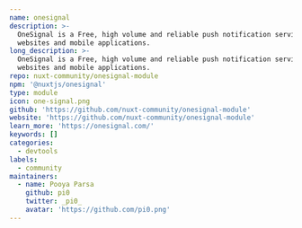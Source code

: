 ```yaml
---
name: onesignal
description: >-
  OneSignal is a Free, high volume and reliable push notification service for
  websites and mobile applications.
long_description: >-
  OneSignal is a Free, high volume and reliable push notification service for
  websites and mobile applications.
repo: nuxt-community/onesignal-module
npm: '@nuxtjs/onesignal'
type: module
icon: one-signal.png
github: 'https://github.com/nuxt-community/onesignal-module'
website: 'https://github.com/nuxt-community/onesignal-module'
learn_more: 'https://onesignal.com/'
keywords: []
categories:
  - devtools
labels:
  - community
maintainers:
  - name: Pooya Parsa
    github: pi0
    twitter: _pi0_
    avatar: 'https://github.com/pi0.png'
---
```


